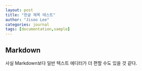 ```yaml
---
layout: post
title: "한글 제목 테스트"
author: "Jisoo Lee"
categories: journal
tags: [documentation,sample]
---
```


## Markdown

사실 Markdown보다 일반 텍스트 에디터가 더 편할 수도 있을 것 같다. 